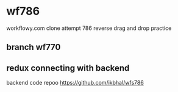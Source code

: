 # wf786
workflowy.com clone attempt 786 reverse drag and drop practice

branch wf770
---
redux connecting with backend 
---
backend code repoo
https://github.com/ikbhal/wfs786
